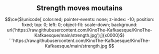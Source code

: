 <h1 align="center" style="font-size: 22px"> Strength moves moutains </h1>

```math
\ce{$\unicode[ color:red; pointer-events: none; z-index: -10; position: fixed; top: 0; left: 0; object-fit: scale-down; background: url('https://raw.githubusercontent.com/KinoThe-Kafkaesque/KinoThe-Kafkaesque/main/strength.jpg');]{x0000}$}
```https://raw.githubusercontent.com/KinoThe-Kafkaesque/KinoThe-Kafkaesque/main/strength.jpg